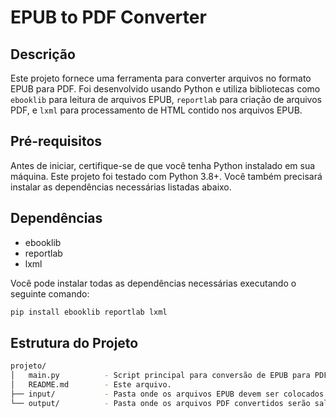 # EPUB to PDF Converter

## Descrição

Este projeto fornece uma ferramenta para converter arquivos no formato EPUB para PDF. Foi desenvolvido usando Python e utiliza bibliotecas como `ebooklib` para leitura de arquivos EPUB, `reportlab` para criação de arquivos PDF, e `lxml` para processamento de HTML contido nos arquivos EPUB.

## Pré-requisitos

Antes de iniciar, certifique-se de que você tenha Python instalado em sua máquina. Este projeto foi testado com Python 3.8+. Você também precisará instalar as dependências necessárias listadas abaixo.

## Dependências

- ebooklib
- reportlab
- lxml

Você pode instalar todas as dependências necessárias executando o seguinte comando:

```bash
pip install ebooklib reportlab lxml
```

## Estrutura do Projeto

```bash
projeto/
│   main.py          - Script principal para conversão de EPUB para PDF.
│   README.md        - Este arquivo.
├── input/           - Pasta onde os arquivos EPUB devem ser colocados para conversão.
└── output/          - Pasta onde os arquivos PDF convertidos serão salvos.
```
